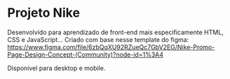 # Projeto Nike 

Desenvolvido para aprendizado de front-end mais especificamente HTML, CSS e JavaScript... 
Criado com base nesse template do figma: https://www.figma.com/file/6zbQqXU92RZueQc7GbV2EG/Nike-Promo-Page-Design-Concept-(Community)?node-id=1%3A4

Disponível para desktop e mobile.
